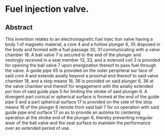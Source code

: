 # Fuel injection valve.

## Abstract
This invention relates to an electromagnetic fuel injec tion valve having a body 1 of magnetic material, a core 4 and a hollow plunger 6, 35 disposed in the body and formed with a fuel passage 30, 31 communicating with a valve chamber 18. A ball valve 7 is secured to the end of the plunger and nestingly received in a seat member 13, 33, and a solenoid coil 3 is provided for opening the ball valve 7 upon energization thereof to pass fuel through the valve. A guide pipe 65 is provided on the outer peripheral sur face of said core 4 and extends axially beyond a proximal end thereof to said valve chamber 18, and a stop means 16, 36 is provided on said plunger 6, 36 at the valve chamber end thereof for engagement with the axially extended por tion of said guide pipe 5 for limiting the stroke of said plunger 6. A divergent part conical or spherical surface is formed at the end of the guide pipe 5 and a part spherical surface 17 is provided on the side of the stop means 16 of the plunger 6 remote from said ball 7 for co operation with said guide pipe end surface 17 so as to provide an automa tic centering operation at the stroke end of the plunger 6, thereby preventing irregular wear of the ball valve and the seat surface to maintain the performance over an extended period of use.